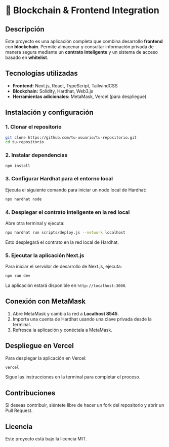 # 🚀 Blockchain & Frontend Integration

## Descripción
Este proyecto es una aplicación completa que combina desarrollo **frontend** con **blockchain**. Permite almacenar y consultar información privada de manera segura mediante un **contrato inteligente** y un sistema de acceso basado en **whitelist**.

## Tecnologías utilizadas
- **Frontend:** Next.js, React, TypeScript, TailwindCSS
- **Blockchain:** Solidity, Hardhat, Web3.js
- **Herramientas adicionales:** MetaMask, Vercel (para despliegue)

## Instalación y configuración

### 1. Clonar el repositorio
```bash
git clone https://github.com/tu-usuario/tu-repositorio.git
cd tu-repositorio
```

### 2. Instalar dependencias
```bash
npm install
```

### 3. Configurar Hardhat para el entorno local
Ejecuta el siguiente comando para iniciar un nodo local de Hardhat:
```bash
npx hardhat node
```

### 4. Desplegar el contrato inteligente en la red local
Abre otra terminal y ejecuta:
```bash
npx hardhat run scripts/deploy.js --network localhost
```
Esto desplegará el contrato en la red local de Hardhat.

### 5. Ejecutar la aplicación Next.js
Para iniciar el servidor de desarrollo de Next.js, ejecuta:
```bash
npm run dev
```
La aplicación estará disponible en `http://localhost:3000`.

## Conexión con MetaMask
1. Abre MetaMask y cambia la red a **Localhost 8545**.
2. Importa una cuenta de Hardhat usando una clave privada desde la terminal.
3. Refresca la aplicación y conéctala a MetaMask.

## Despliegue en Vercel
Para desplegar la aplicación en Vercel:
```bash
vercel
```
Sigue las instrucciones en la terminal para completar el proceso.

## Contribuciones
Si deseas contribuir, siéntete libre de hacer un fork del repositorio y abrir un Pull Request.

## Licencia
Este proyecto está bajo la licencia MIT.

